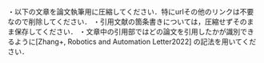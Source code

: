 ・以下の文章を論文執筆用に圧縮してください．特にurlその他のリンクは不要なので削除してください．
・引用文献の箇条書きについては，圧縮せずそのまま保存してください．
・文章中の引用部ではどの論文を引用したかが識別できるように[Zhang+, Robotics and Automation Letter2022]
の記法を用いてください．
